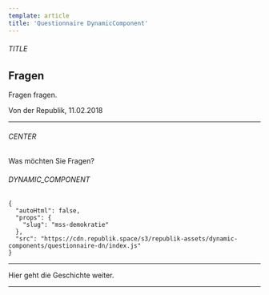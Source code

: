 ```yaml
---
template: article
title: 'Questionnaire DynamicComponent'
---
```


<section><h6>TITLE</h6>

# Fragen

Fragen fragen.

Von der Republik, 11.02.2018

<hr /></section>

<section><h6>CENTER</h6>

Was möchten Sie Fragen?
<section><h6>DYNAMIC_COMPONENT</h6>

```
{
  "autoHtml": false,
  "props": {
    "slug": "mss-demokratie"
  },
  "src": "https://cdn.republik.space/s3/republik-assets/dynamic-components/questionnaire-dn/index.js"
}
```

<hr /></section>

Hier geht die Geschichte weiter.
<hr /></section>
